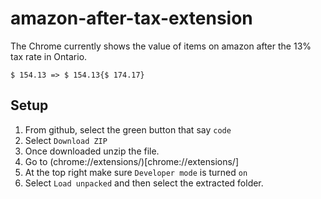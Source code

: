 # amazon-after-tax-extension

The Chrome currently shows the value of items on amazon after the 13% tax rate in Ontario.
```
$ 154.13 => $ 154.13{$ 174.17}
```

## Setup 
1. From github, select the green button that say `code`
1. Select `Download ZIP`
1. Once downloaded unzip the file.
1. Go to (chrome://extensions/)[chrome://extensions/]
1. At the top right make sure `Developer mode` is turned `on`
1. Select `Load unpacked` and then select the extracted folder.
